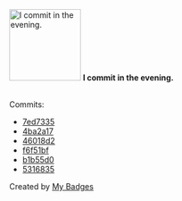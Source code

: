 <img src="https://my-badges.github.io/my-badges/evening-commits.png" alt="I commit in the evening." title="I commit in the evening." width="128">
<strong>I commit in the evening.</strong>
<br><br>

Commits:

- <a href="https://github.com/dwesh163/musics/commit/7ed73358186f36657b9db56a1611bb78b0851f6a">7ed7335</a>
- <a href="https://github.com/dwesh163/musics/commit/4ba2a171971180d6f0883cc4bfcbf19fa4542706">4ba2a17</a>
- <a href="https://github.com/dwesh163/musics/commit/46018d22039877aa01b0e0c6a718501a4b5aa7a9">46018d2</a>
- <a href="https://github.com/dwesh163/musics/commit/f6f51bfd52a17eeca19d865dfc2ce8e040894513">f6f51bf</a>
- <a href="https://github.com/kooked-ch/pictures/commit/b1b55d0e221e7cc4b050ff4f22414da041467efc">b1b55d0</a>
- <a href="https://github.com/kooked-ch/pictures/commit/5316835264aede55074aacafd452c19cb5b915fc">5316835</a>


Created by <a href="https://github.com/my-badges/my-badges">My Badges</a>